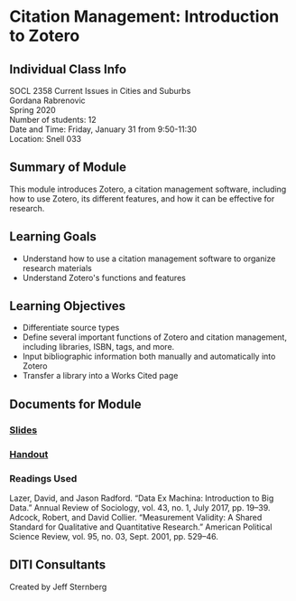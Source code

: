 # Citation Management: Introduction to Zotero

## Individual Class Info
SOCL 2358 Current Issues in Cities and Suburbs
<br>
Gordana Rabrenovic
<br>
Spring 2020
<br>
Number of students: 12
<br>
Date and Time: Friday, January 31 from 9:50-11:30
<br>
Location: Snell 033

## Summary of Module
This module introduces Zotero, a citation management software, including how to use Zotero, its different features, and how it can be effective for research. 

## Learning Goals
- Understand how to use a citation management software to organize research materials 
- Understand Zotero's functions and features

## Learning Objectives
- Differentiate source types
- Define several important functions of Zotero and citation management, including libraries, ISBN, tags, and more.
- Input bibliographic information both manually and automatically into Zotero
- Transfer a library into a Works Cited page

## Documents for Module

### [Slides](https://github.com/NULabNortheastern/digitalassignmentshowcase/blob/master/citation_management/issues_cities_suburbs-spirng2020-rabrenovic-zotero/slides.pdf)

### [Handout](https://github.com/NULabNortheastern/digitalassignmentshowcase/blob/master/citation_management/issues_cities_suburbs-spirng2020-rabrenovic-zotero/handout.pdf)

### Readings Used
Lazer, David, and Jason Radford. “Data Ex Machina: Introduction to Big Data.” Annual Review of Sociology, vol. 43, no. 1, July 2017, pp. 19–39. 
<br/>
Adcock, Robert, and David Collier. “Measurement Validity: A Shared Standard for Qualitative and Quantitative Research.” American Political Science Review, vol. 95, no. 03, Sept. 2001, pp. 529–46.

## DITI Consultants
Created by Jeff Sternberg
